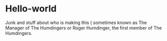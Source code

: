 # Hello-world
Junk and stuff about who is making this ( sometimes known as The Manager of The Humdingers or Roger Humdinger, the first member of The Humdingers.
